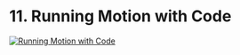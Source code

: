 # 11. Running Motion with Code

[![Running Motion with Code](https://github.com/Vaibhav4697/AndroidUserInterface/blob/master/animations/animation_11.gif)]()